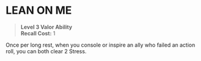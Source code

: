 # LEAN ON ME

> **Level 3 Valor Ability**  
> **Recall Cost:** 1

Once per long rest, when you console or inspire an ally who failed an action roll, you can both clear 2 Stress.